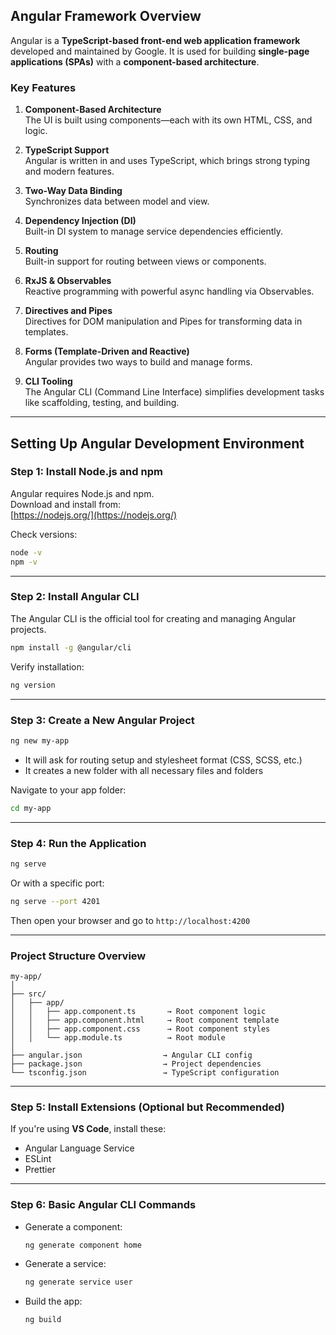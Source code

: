 ## Angular Framework Overview

Angular is a **TypeScript-based front-end web application framework** developed and maintained by Google. It is used for building **single-page applications (SPAs)** with a **component-based architecture**.

### Key Features

1. **Component-Based Architecture**  
   The UI is built using components—each with its own HTML, CSS, and logic.

2. **TypeScript Support**  
   Angular is written in and uses TypeScript, which brings strong typing and modern features.

3. **Two-Way Data Binding**  
   Synchronizes data between model and view.

4. **Dependency Injection (DI)**  
   Built-in DI system to manage service dependencies efficiently.

5. **Routing**  
   Built-in support for routing between views or components.

6. **RxJS & Observables**  
   Reactive programming with powerful async handling via Observables.

7. **Directives and Pipes**  
   Directives for DOM manipulation and Pipes for transforming data in templates.

8. **Forms (Template-Driven and Reactive)**  
   Angular provides two ways to build and manage forms.

9. **CLI Tooling**  
   The Angular CLI (Command Line Interface) simplifies development tasks like scaffolding, testing, and building.

---

## Setting Up Angular Development Environment

### Step 1: Install Node.js and npm

Angular requires Node.js and npm.  
Download and install from:  
[https://nodejs.org/](https://nodejs.org/)

Check versions:

```bash
node -v
npm -v
```

---

### Step 2: Install Angular CLI

The Angular CLI is the official tool for creating and managing Angular projects.

```bash
npm install -g @angular/cli
```

Verify installation:

```bash
ng version
```

---

### Step 3: Create a New Angular Project

```bash
ng new my-app
```

- It will ask for routing setup and stylesheet format (CSS, SCSS, etc.)
- It creates a new folder with all necessary files and folders

Navigate to your app folder:

```bash
cd my-app
```

---

### Step 4: Run the Application

```bash
ng serve
```

Or with a specific port:

```bash
ng serve --port 4201
```

Then open your browser and go to `http://localhost:4200`

---

### Project Structure Overview

```
my-app/
│
├── src/
│   ├── app/
│   │   ├── app.component.ts       → Root component logic
│   │   ├── app.component.html     → Root component template
│   │   ├── app.component.css      → Root component styles
│   │   └── app.module.ts          → Root module
│
├── angular.json                  → Angular CLI config
├── package.json                  → Project dependencies
└── tsconfig.json                 → TypeScript configuration
```

---

### Step 5: Install Extensions (Optional but Recommended)

If you're using **VS Code**, install these:

- Angular Language Service
- ESLint
- Prettier

---

### Step 6: Basic Angular CLI Commands

- Generate a component:

  ```bash
  ng generate component home
  ```

- Generate a service:

  ```bash
  ng generate service user
  ```

- Build the app:

  ```bash
  ng build
  ```
